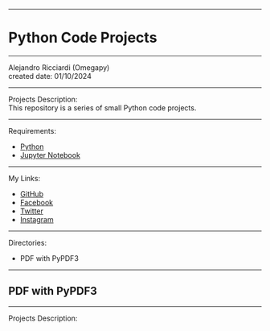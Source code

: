 -----------------------------------------------------------------------------------------------------------------------------
# Python Code Projects
-----------------------------------------------------------------------------------------------------------------------------

 Alejandro Ricciardi (Omegapy)  
 created date: 01/10/2024  

-----------------------------------------------------------------------------------------------------------------------------

Projects Description:  
This repository is a series of small Python code projects.

-----------------------------------------------------------------------------------------------------------------------------

Requirements:  
- [Python](https://www.python.org/)   
- [Jupyter Notebook](https://jupyter.org/) 

-----------------------------------------------------------------------------------------------------------------------------

My Links:   
- [GitHub](https://github.com/Omegapy)   
- [Facebook](https://www.facebook.com/profile.php?id=100089638857137)  
- [Twitter](https://twitter.com/RicciardiAlex)   
- [Instagram](https://www.instagram.com/alexomegapy/)  

-----------------------------------------------------------------------------------------------------------------------------

Directories:  
- PDF with PyPDF3

-----------------------------------------------------------------------------------------------------------------------------
## PDF with PyPDF3
-----------------------------------------------------------------------------------------------------------------------------

Projects Description:

